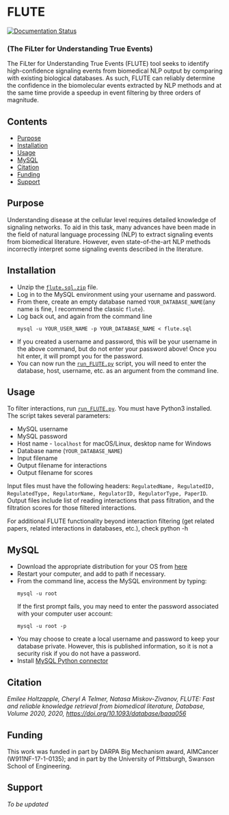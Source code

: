 # FLUTE
[![Documentation Status](https://readthedocs.org/projects/melody-flute/badge/?version=latest)](https://melody-flute.readthedocs.io/en/latest/?badge=latest)

### (The FiLter for Understanding True Events)

The FiLter for Understanding True Events (FLUTE) tool seeks to identify high-confidence signaling events from biomedical NLP output by comparing with existing biological databases. As such, FLUTE can reliably determine the confidence in the biomolecular events extracted by NLP methods and at the same time provide a speedup in event filtering by three orders of magnitude.

## Contents

- [Purpose](#Purpose)
- [Installation](#Installation)
- [Usage](#Usage)
- [MySQL](#MySQL)
- [Citation](#Citation)
- [Funding](#Funding)
- [Support](#Support)

## Purpose
Understanding disease at the cellular level requires detailed knowledge of signaling networks. To aid in this task, many advances have been made in the field of natural language processing (NLP) to extract signaling events from biomedical literature. However, even state-of-the-art NLP methods incorrectly interpret some signaling events described in the literature.

## Installation
- Unzip the [`flute.sql.zip`](supplementary/flute.sql.zip) file.
- Log in to the MySQL environment using your username and password.
- From there, create an empty database named ``YOUR_DATABASE_NAME``(any name is fine, I recommend the classic ``flute``).
- Log back out, and again from the command line
  ```
  mysql -u YOUR_USER_NAME -p YOUR_DATABASE_NAME < flute.sql
  ```
- If you created a username and password, this will be your username in the above command, but do not enter your password above! Once you hit enter, it will prompt you for the password.
- You can now run the [`run_FLUTE.py`](src/run_FLUTE.py) script, you will need to enter the database, host, username, etc. as an argument from the command line.

## Usage
To filter interactions, run [`run_FLUTE.py`](src/run_FLUTE.py). You must have Python3 installed. The script takes several parameters:
- MySQL username
- MySQL password
- Host name - ``localhost`` for macOS/Linux, desktop name for Windows
- Database name (``YOUR_DATABASE_NAME``)
- Input filename
- Output filename for interactions
- Output filename for scores

Input files must have the following headers: ``RegulatedName, RegulatedID, RegulatedType, RegulatorName, RegulatorID, RegulatorType, PaperID``. Output files include list of reading interactions that pass filtration, and the filtration scores for those filtered interactions.

For additional FLUTE functionality beyond interaction filtering (get related papers, related interactions in databases, etc.), check python -h

## MySQL
- Download the appropriate distribution for your OS from [here](https://dev.mysql.com/downloads/mysql/)
- Restart your computer, and add to path if necessary.
- From the command line, access the MySQL environment by typing:
  ```
  mysql -u root
  ```
  If the first prompt fails, you may need to enter the password associated with your computer user account:
  ```
  mysql -u root -p
  ```
- You may choose to create a local username and password to keep your database private. However, this is published information, so it is not a security risk if you do not have a password.
- Install [MySQL Python connector](https://dev.mysql.com/doc/connector-python/en/)

## Citation

_Emilee Holtzapple, Cheryl A Telmer, Natasa Miskov-Zivanov, FLUTE: Fast and reliable knowledge retrieval from biomedical literature, Database, Volume 2020, 2020, https://doi.org/10.1093/database/baaa056_

## Funding

This work was funded in part by DARPA Big Mechanism award, AIMCancer (W911NF-17-1-0135); and in part by the University of Pittsburgh, Swanson School of Engineering.

## Support
_To be updated_
